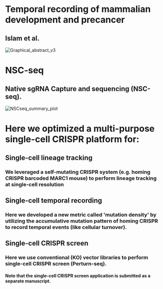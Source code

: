 # Temporal recording of mammalian development and precancer
## Islam et al. 
![Graphical_abstract_v3](https://github.com/Ken-Lau-Lab/NSC-seq/assets/25446589/ead8c805-70de-4164-b2b5-9518e586ab1a)

# NSC-seq
## Native sgRNA Capture and sequencing (NSC-seq).

![NSCseq_summary_plot](https://github.com/Ken-Lau-Lab/NSC-seq/assets/54040073/c6fa7ddb-8eff-4592-9430-dfade3b0b5a1)

# Here we optimized a multi-purpose single-cell CRISPR platform for: 
## Single-cell lineage tracking 
### We leveraged a self-mutating CRISPR system (e.g. homing CRISPR barcoded MARC1 mouse) to perform lineage tracking at single-cell resolution 

## Single-cell temporal recording 
### Here we developed a new metric called 'mutation density' by utilizing the accumulative mutation pattern of homing CRISPR to record temporal events (like cellular turnover). 

## Single-cell CRISPR screen
### Here we use conventional (KO) vector libraries to perform single-cell CRISPR screen (Perturn-seq). 
#### Note that the single-cell CRISPR screen application is submitted as a separate manuscript.  
